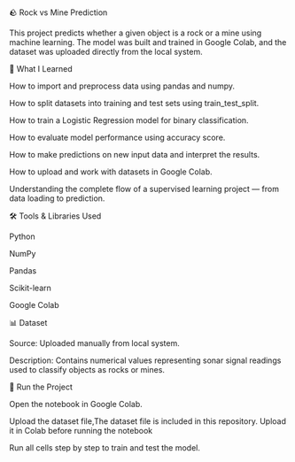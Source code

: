🪨 Rock vs Mine Prediction

This project predicts whether a given object is a rock or a mine using machine learning.
The model was built and trained in Google Colab, and the dataset was uploaded directly from the local system.

📘 What I Learned

How to import and preprocess data using pandas and numpy.

How to split datasets into training and test sets using train_test_split.

How to train a Logistic Regression model for binary classification.

How to evaluate model performance using accuracy score.

How to make predictions on new input data and interpret the results.

How to upload and work with datasets in Google Colab.

Understanding the complete flow of a supervised learning project — from data loading to prediction.

🛠️ Tools & Libraries Used

Python

NumPy

Pandas

Scikit-learn

Google Colab

📊 Dataset

Source: Uploaded manually from local system.

Description: Contains numerical values representing sonar signal readings used to classify objects as rocks or mines.

🚀 Run the Project

Open the notebook in Google Colab.

Upload the dataset file,The dataset file is included in this repository. Upload it in Colab before running the notebook

Run all cells step by step to train and test the model.
